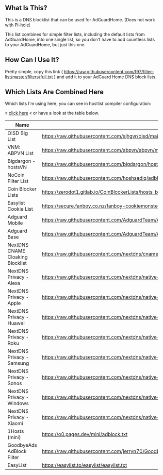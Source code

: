## What Is This?

This is a DNS blocklist that can be used for AdGuardHome. (Does not work with Pi-hole)

This list combines for simple filter lists, including the default lists from
AdGuardHome, into one single list, so you don't have to add countless lists to your
AdGuardHome, but just this one.

## How Can I Use It?

Pretty simple, copy this link
( <https://raw.githubusercontent.com/f97/filter-list/master/filters/full.txt> ) and
add it to your AdGuard Home DNS block lists.

## Which Lists Are Combined Here

Which lists I'm using here, you can see in hostlist compiler configuration:

» [click here](hostlist-compiler-config.json) « or have a look at the table below.

| Name                             | URL                                                                                                       |
| -------------------------------- | --------------------------------------------------------------------------------------------------------- |
| OISD Big List                    | <https://raw.githubusercontent.com/sjhgvr/oisd/main/oisd_big.txt>                                         |
| VNM: ABPVN List                  | <https://raw.githubusercontent.com/abpvn/abpvn/master/filter/abpvn.txt>                                   |
| Bigdargon - hostsVN              | <https://raw.githubusercontent.com/bigdargon/hostsVN/master/hosts>                                        |
| NoCoin Filter List               | <https://raw.githubusercontent.com/hoshsadiq/adblock-nocoin-list/master/hosts.txt>                        |
| Coin Blocker Lists               | <https://zerodot1.gitlab.io/CoinBlockerLists/hosts_browser>                                               |
| Easylist Cookie List             | <https://secure.fanboy.co.nz/fanboy-cookiemonster.txt>                                                    |
| Adguard Mobile                   | <https://raw.githubusercontent.com/AdguardTeam/AdguardFilters/master/MobileFilter/sections/adservers.txt> |
| Adguard Base                     | <https://raw.githubusercontent.com/AdguardTeam/AdguardFilters/master/BaseFilter/sections/adservers.txt>   |
| NextDNS CNAME Cloaking Blocklist | <https://raw.githubusercontent.com/nextdns/cname-cloaking-blocklist/master/domains>                       |
| NextDNS Privacy - Alexa          | <https://raw.githubusercontent.com/nextdns/native-tracking-domains/main/domains/alexa>                    |
| NextDNS Privacy - Apple          | <https://raw.githubusercontent.com/nextdns/native-tracking-domains/main/domains/apple>                    |
| NextDNS Privacy - Huawei         | <https://raw.githubusercontent.com/nextdns/native-tracking-domains/main/domains/huawei>                   |
| NextDNS Privacy - Roku           | <https://raw.githubusercontent.com/nextdns/native-tracking-domains/main/domains/roku>                     |
| NextDNS Privacy - Samsung        | <https://raw.githubusercontent.com/nextdns/native-tracking-domains/main/domains/samsung>                  |
| NextDNS Privacy - Sonos          | <https://raw.githubusercontent.com/nextdns/native-tracking-domains/main/domains/sonos>                    |
| NextDNS Privacy - Windows        | <https://raw.githubusercontent.com/nextdns/native-tracking-domains/main/domains/windows>                  |
| NextDNS Privacy - Xiaomi         | <https://raw.githubusercontent.com/nextdns/native-tracking-domains/main/domains/xiaomi>                   |
| 1Hosts (mini)                    | <https://o0.pages.dev/mini/adblock.txt>                                                                   |
| GoodbyeAds AdBlock Filter        | <https://raw.githubusercontent.com/jerryn70/GoodbyeAds/master/Formats/GoodbyeAds-AdBlock-Filter.txt>      |
| EasyList| https://easylist.to/easylist/easylist.txt                                                                |
